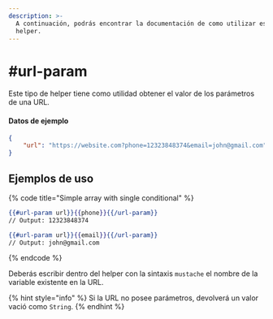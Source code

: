 ```yaml
---
description: >-
  A continuación, podrás encontrar la documentación de como utilizar este
  helper.
---
```


# #url-param

Este tipo de helper tiene como utilidad obtener el valor de los parámetros de una URL.

#### Datos de ejemplo

```json
{
    "url": "https://website.com?phone=12323848374&email=john@gmail.com"
}
```

## Ejemplos de uso

{% code title="Simple array with single conditional" %}
```handlebars
{{#url-param url}}{{phone}}{{/url-param}} 
// Output: 12323848374

{{#url-param url}}{{email}}{{/url-param}} 
// Output: john@gmail.com
```
{% endcode %}

Deberás escribir dentro del helper con la sintaxis `mustache` el nombre de la variable existente en la URL.

{% hint style="info" %}
Si la URL no posee parámetros, devolverá un valor vació como `String`.
{% endhint %}
